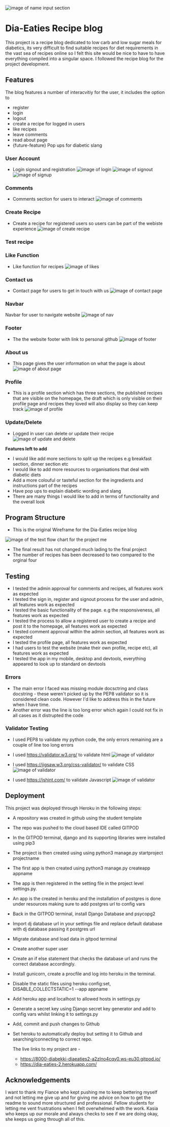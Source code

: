 
![image of name input section](media/am-i-responsive.JPG)

# Dia-Eaties Recipe blog
This project is a recipe blog dedicated to low carb and low sugar meals for diabetics, its very difficult to find suitable recipes for diet requirements in the vast sea of recipes online so I felt this site would be nice to have to have everything compiled into a singular space.
I followed the recipe blog for the project development.

## Features
The blog features a number of interacvitiy for the user, it includes the option to
- register
- login
- logout
- create a recipe for logged in users
- like recipes
- leave comments
- read about page
- {future-feature} Pop ups for diabetic slang


### User Account

- Login signout and registration 
![image of login](/media/sign-in.JPG)
![image of signout](media/sign-out.JPG)
![image of signup](media/sign-up.JPG)
 

### Comments

- Comments section for users to interact
![image of comments](media/comment.JPG)


### Create Recipe

- Create a recipe for registered users so users can be part of the webiste experience
![image of create recipe](media/create-recipe.JPG)

### Test recipe



### Like Function

- Like function for recipes 
![image of likes](media/like.JPG)

### Contact us 

- Contact page for users to get in touch with us 
![image of contact page](media/contact-us.JPG)

### Navbar
Navbar for user to navigate website
![image of nav ](media/nav.JPG)

### Footer 
- The the website footer with link to personal github
![image of footer](media/footer.JPG)

### About us
- This page gives the user information on what the page is about
![image of about page](media/about-us.JPG)

### Profile
- This is a profile section which has three sections, the published recipes that are visible on the homepage, the draft which is only visible on their profile page and recipes they loved will also display so they can keep track 
![image of profile](media/profile.JPG)

### Update/Delete
- Logged in user can delete or update their recipe 
![image of update and delete](media/update.delete.JPG)

 **Features left to add**

- I would like add more sections to split up the recipes e.g breakfast section, dinner section etc
- I would like to add more resources to organisations that deal with diabetic diets
- Add a more colouful or tasteful section for the ingredients and instructions part of the recipes
- Have pop ups to explain diabetic wording and slang
- There are many things I would like to add in terms of functionality and the overall look

## Program Structure

- This is the original Wireframe for the Dia-Eaties recipe blog

![image of the text flow chart for the project](media/Wireframe.png)
me
- The final result has not changed much lading to the final project 
- The number of recipes has been decreased to two compared to the orginal four 


## Testing

 - I tested the admin approval for comments and recipes, all features work as expected
 - I tested the sign in, register and signout process for the user and admin, all features work as expected
 - I tested the basic functionality of the page. e.g the responsiveness, all features work as expected
 - I tested the process to allow a registered user to create a recipe and post it to the homepage, all features work as expected
 - I tested comment approval within the admin section, all features work as expected
 - I tested the profile page, all features work as expected
 - I had users to test the website (make their own profile, recipe etc), all features work as expected
 - I tested the app in my mobile, desktop and devtools, everything appeared to look up to standard on devtools

### Errors

  - The main error I faced was missing module docsctring and class docstring - these weren't picked up by the PEP8 validator so it is considered clean code. However I'd like to address this in the future when I have time.
  - Another error was the line is too long error which again I could not fix in all cases as it distrupted the code 


### Validator Testing 

- I used PEP8 to validate my python code, the only errors remaining are a couple of line too long errors 

- I used https://validator.w3.org/ to validate html
![image of validator](media/error-free-css.JPG)

- I used https://jigsaw.w3.org/css-validator/ to validate CSS
![image of validator](media/error-free-css.JPG)

- I used https://jshint.com/ to validate Javascript
![image of validator](media/js-works.JPG)

## Deployment 

This project was deployed through Heroku in the following steps:

- A repository was created in github using the student template
- The repo was pushed to the cloud based IDE called GITPOD
- In the GITPOD terminal, django and its supporting libraries were installed using pip3
- The project is then created using using python3 manage.py startproject projectname
- The first app is then created using python3 manage.py createapp appname
- The app is then registered in the setting file in the project level settings.py.
- An app is the created in heroku and the installation of postgres is done under
resources making sure to add postgres url to config vars
- Back in the GITPOD terminal, install Django Database and psycopg2
- Import dj database url in your settings file and replace default database with dj database passing it postgres url
- Migrate database and load data in gitpod terminal
- Create another super user
- Create an if else statement that checks the database url and runs the correct database accordingly.
- Install gunicorn, create a procfile and log into heroku in the terminal.
- Disable the static files using heroku config:set, DISABLE_COLLECTSTATIC=1 --app appname
- Add heroku app and localhost to allowed hosts in settings.py
- Generate a secret key using Django secret key generator and add to config vars whilst linking it to settings.py
- Add, commit and push changes to Github
- Set heroku to automatically deploy but setting it to Github and searching/connecting to correct repo.

  The live links to my project are - 
   - https://8000-diabekki-diaeaties2-a2zlno4cqy0.ws-eu30.gitpod.io/
   - https://dia-eaties-2.herokuapp.com/



## Acknowledgements

I want to thank my Fiance who kept pushing me to keep bettering myself and not letting me give up and for giving me advice on how to get the readme to sound more structured and professional.
Fellow students for letting me vent frustrations when I felt overwhelmed with the work.
Kasia who keeps up our morale and always checks to see if we are doing okay, she keeps us going through all of this. 



